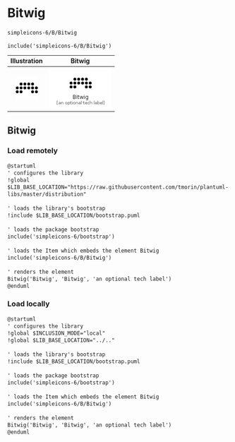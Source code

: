 # Bitwig


```text
simpleicons-6/B/Bitwig
```

```text
include('simpleicons-6/B/Bitwig')
```



| Illustration | Bitwig |
| :---: | :---: |
| ![illustration for Illustration](../../simpleicons-6/B/Bitwig.png) | ![illustration for Bitwig](../../simpleicons-6/B/Bitwig.Local.png) |




## Bitwig

### Load remotely
```plantuml
@startuml
' configures the library
!global $LIB_BASE_LOCATION="https://raw.githubusercontent.com/tmorin/plantuml-libs/master/distribution"

' loads the library's bootstrap
!include $LIB_BASE_LOCATION/bootstrap.puml

' loads the package bootstrap
include('simpleicons-6/bootstrap')

' loads the Item which embeds the element Bitwig
include('simpleicons-6/B/Bitwig')

' renders the element
Bitwig('Bitwig', 'Bitwig', 'an optional tech label')
@enduml
```

### Load locally
```plantuml
@startuml
' configures the library
!global $INCLUSION_MODE="local"
!global $LIB_BASE_LOCATION="../.."

' loads the library's bootstrap
!include $LIB_BASE_LOCATION/bootstrap.puml

' loads the package bootstrap
include('simpleicons-6/bootstrap')

' loads the Item which embeds the element Bitwig
include('simpleicons-6/B/Bitwig')

' renders the element
Bitwig('Bitwig', 'Bitwig', 'an optional tech label')
@enduml
```

